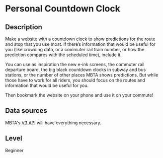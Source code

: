 # Personal Countdown Clock

## Description

Make a website with a countdown clock to show predictions for the route and stop that you use most. If there’s information that would be useful for you (like crowding data, or a commuter rail train number, or how the prediction compares with the scheduled time), include it.

You can use as inspiration the new e-ink screens, the commuter rail departure board, the big black countdown clocks in subway and bus stations, or the number of other places MBTA shows predictions. But while those have to work for all riders, you should focus on the routes and information that would be useful for you.

Then bookmark the website on your phone and use it on your commute!

## Data sources

MBTA's [V3 API](https://api-v3.mbta.com/docs/swagger/index.html) will have everything necessary.


## Level

Beginner
